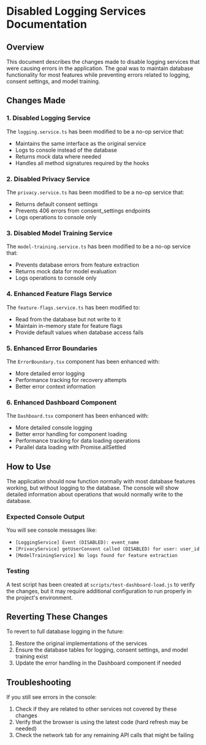 # Disabled Logging Services Documentation

## Overview

This document describes the changes made to disable logging services that were causing errors in the application. The goal was to maintain database functionality for most features while preventing errors related to logging, consent settings, and model training.

## Changes Made

### 1. Disabled Logging Service

The `logging.service.ts` has been modified to be a no-op service that:
- Maintains the same interface as the original service
- Logs to console instead of the database
- Returns mock data where needed
- Handles all method signatures required by the hooks

### 2. Disabled Privacy Service

The `privacy.service.ts` has been modified to be a no-op service that:
- Returns default consent settings
- Prevents 406 errors from consent_settings endpoints
- Logs operations to console only

### 3. Disabled Model Training Service

The `model-training.service.ts` has been modified to be a no-op service that:
- Prevents database errors from feature extraction
- Returns mock data for model evaluation
- Logs operations to console only

### 4. Enhanced Feature Flags Service

The `feature-flags.service.ts` has been modified to:
- Read from the database but not write to it
- Maintain in-memory state for feature flags
- Provide default values when database access fails

### 5. Enhanced Error Boundaries

The `ErrorBoundary.tsx` component has been enhanced with:
- More detailed error logging
- Performance tracking for recovery attempts
- Better error context information

### 6. Enhanced Dashboard Component

The `Dashboard.tsx` component has been enhanced with:
- More detailed console logging
- Better error handling for component loading
- Performance tracking for data loading operations
- Parallel data loading with Promise.allSettled

## How to Use

The application should now function normally with most database features working, but without logging to the database. The console will show detailed information about operations that would normally write to the database.

### Expected Console Output

You will see console messages like:
- `[LoggingService] Event (DISABLED): event_name`
- `[PrivacyService] getUserConsent called (DISABLED) for user: user_id`
- `[ModelTrainingService] No logs found for feature extraction`

### Testing

A test script has been created at `scripts/test-dashboard-load.js` to verify the changes, but it may require additional configuration to run properly in the project's environment.

## Reverting These Changes

To revert to full database logging in the future:
1. Restore the original implementations of the services
2. Ensure the database tables for logging, consent settings, and model training exist
3. Update the error handling in the Dashboard component if needed

## Troubleshooting

If you still see errors in the console:
1. Check if they are related to other services not covered by these changes
2. Verify that the browser is using the latest code (hard refresh may be needed)
3. Check the network tab for any remaining API calls that might be failing
